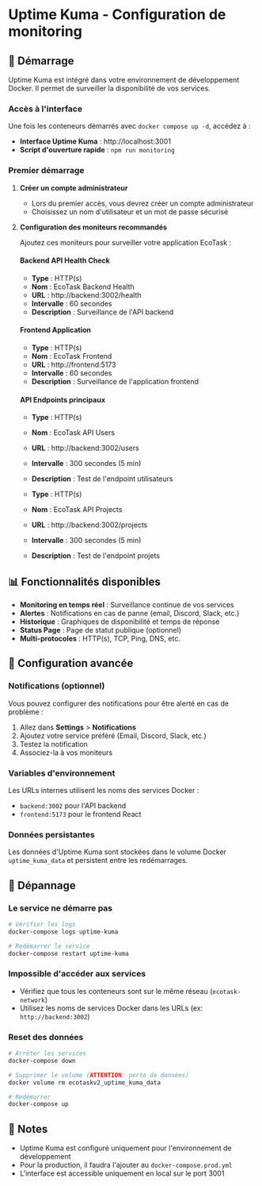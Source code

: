 # Uptime Kuma - Configuration de monitoring

## 🚀 Démarrage

Uptime Kuma est intégré dans votre environnement de développement Docker. Il permet de surveiller la disponibilité de vos services.

### Accès à l'interface

Une fois les conteneurs démarrés avec `docker compose up -d`, accédez à :
- **Interface Uptime Kuma** : http://localhost:3001
- **Script d'ouverture rapide** : `npm run monitoring`

### Premier démarrage

1. **Créer un compte administrateur**
   - Lors du premier accès, vous devrez créer un compte administrateur
   - Choisissez un nom d'utilisateur et un mot de passe sécurisé

2. **Configuration des moniteurs recommandés**

   Ajoutez ces moniteurs pour surveiller votre application EcoTask :

   #### Backend API Health Check
   - **Type** : HTTP(s)
   - **Nom** : EcoTask Backend Health
   - **URL** : http://backend:3002/health
   - **Intervalle** : 60 secondes
   - **Description** : Surveillance de l'API backend

   #### Frontend Application
   - **Type** : HTTP(s)
   - **Nom** : EcoTask Frontend
   - **URL** : http://frontend:5173
   - **Intervalle** : 60 secondes
   - **Description** : Surveillance de l'application frontend

   #### API Endpoints principaux
   - **Type** : HTTP(s)
   - **Nom** : EcoTask API Users
   - **URL** : http://backend:3002/users
   - **Intervalle** : 300 secondes (5 min)
   - **Description** : Test de l'endpoint utilisateurs

   - **Type** : HTTP(s)
   - **Nom** : EcoTask API Projects
   - **URL** : http://backend:3002/projects
   - **Intervalle** : 300 secondes (5 min)
   - **Description** : Test de l'endpoint projets

## 📊 Fonctionnalités disponibles

- **Monitoring en temps réel** : Surveillance continue de vos services
- **Alertes** : Notifications en cas de panne (email, Discord, Slack, etc.)
- **Historique** : Graphiques de disponibilité et temps de réponse
- **Status Page** : Page de statut publique (optionnel)
- **Multi-protocoles** : HTTP(s), TCP, Ping, DNS, etc.

## 🔧 Configuration avancée

### Notifications (optionnel)
Vous pouvez configurer des notifications pour être alerté en cas de problème :
1. Allez dans **Settings** > **Notifications**
2. Ajoutez votre service préféré (Email, Discord, Slack, etc.)
3. Testez la notification
4. Associez-la à vos moniteurs

### Variables d'environnement
Les URLs internes utilisent les noms des services Docker :
- `backend:3002` pour l'API backend
- `frontend:5173` pour le frontend React

### Données persistantes
Les données d'Uptime Kuma sont stockées dans le volume Docker `uptime_kuma_data` et persistent entre les redémarrages.

## 🚨 Dépannage

### Le service ne démarre pas
```bash
# Vérifier les logs
docker-compose logs uptime-kuma

# Redémarrer le service
docker-compose restart uptime-kuma
```

### Impossible d'accéder aux services
- Vérifiez que tous les conteneurs sont sur le même réseau (`ecotask-network`)
- Utilisez les noms de services Docker dans les URLs (ex: `http://backend:3002`)

### Reset des données
```bash
# Arrêter les services
docker-compose down

# Supprimer le volume (ATTENTION: perte de données)
docker volume rm ecotaskv2_uptime_kuma_data

# Redémarrer
docker-compose up
```

## 📝 Notes

- Uptime Kuma est configuré uniquement pour l'environnement de développement
- Pour la production, il faudra l'ajouter au `docker-compose.prod.yml`
- L'interface est accessible uniquement en local sur le port 3001
